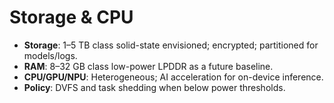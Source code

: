 # Storage & CPU

- **Storage**: 1–5 TB class solid-state envisioned; encrypted; partitioned for models/logs.
- **RAM**: 8–32 GB class low-power LPDDR as a future baseline.
- **CPU/GPU/NPU**: Heterogeneous; AI acceleration for on-device inference.
- **Policy**: DVFS and task shedding when below power thresholds.
